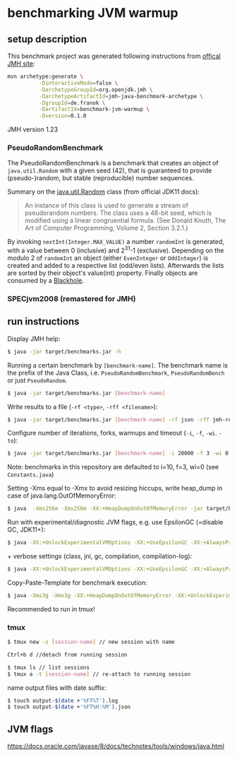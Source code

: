 # benchmarking JVM warmup

## setup description

This benchmark project was generated following instructions from [offical JMH site](http://openjdk.java.net/projects/code-tools/jmh/):
```bash
mvn archetype:generate \
          -DinteractiveMode=false \
          -DarchetypeGroupId=org.openjdk.jmh \
          -DarchetypeArtifactId=jmh-java-benchmark-archetype \
          -DgroupId=de.franok \
          -DartifactId=benchmark-jvm-warmup \
          -Dversion=0.1.0
```
JMH version 1.23

### PseudoRandomBenchmark

The PseudoRandomBenchmark is a benchmark that creates an object of `java.util.Random` with a given seed (42), that is guaranteed to provide (pseudo-)random, but stable (reproducible) number sequences.

Summary on the [java.util.Random](https://docs.oracle.com/en/java/javase/11/docs/api/java.base/java/util/Random.html) class (from official JDK11 docs):
> An instance of this class is used to generate a stream of pseudorandom numbers. The class uses a 48-bit seed, which is modified using a linear congruential formula. (See Donald Knuth, The Art of Computer Programming, Volume 2, Section 3.2.1.)

By invoking `nextInt(Integer.MAX_VALUE)` a number `randomInt` is generated, with a value between 0 (inclusive) and 2<sup>31</sup>-1 (exclusive).
Depending on the modulo 2 of `randomInt` an object (either `EvenInteger` or `OddInteger`) is created and added to a respective list (odd/even lists). Afterwards the lists are sorted by their object's value(int) property. Finally objects are consumed by a [Blackhole](https://javadoc.io/static/org.openjdk.jmh/jmh-core/1.23/org/openjdk/jmh/infra/Blackhole.html).

### SPECjvm2008 (remastered for JMH)


 

## run instructions

Display JMH help:
```bash
$ java -jar target/benchmarks.jar -h
```

Running a certain benchmark by `[benchmark-name]`. The benchmark name is the prefix of the Java Class, i.e. `PseudoRandomBenchmark`, `PseudoRandomBench` or just `PseudoRandom`.
```bash
$ java -jar target/benchmarks.jar [benchmark-name]
```


Write results to a file (`-rf <type>`, `-rff <filename>`):
```bash
$ java -jar target/benchmarks.jar [benchmark-name] -rf json -rff jmh-result.json
```

Configure number of iterations, forks, warmups and timeout (`-i`, `-f`, `-wi`. `-to`):
```bash
$ java -jar target/benchmarks.jar [benchmark-name] -i 20000 -f 3 -wi 0 -to 5m
```
Note: benchmarks in this repository are defaulted to i=10, f=3, wi=0 (see `Constants.java`)

Setting -Xms equal to -Xmx to avoid resizing hiccups, write heap_dump in case of java.lang.OutOfMemoryError:
```bash
$ java  -Xms256m -Xmx256m -XX:+HeapDumpOnOutOfMemoryError -jar target/benchmarks.jar [benchmark-name] -rf json -rff jmh-result.json
```

Run with experimental/diagnostic JVM flags, e.g. use EpsilonGC (=disable GC, JDK11+):
```bash
$ java -XX:+UnlockExperimentalVMOptions -XX:+UseEpsilonGC -XX:+AlwaysPreTouch -jar target/benchmarks.jar [benchmark-name] -rf json -rff jmh-result.json
```

\+ verbose settings (class, jni, gc, compilation, compilation-log):
```bash
$ java -XX:+UnlockExperimentalVMOptions -XX:+UseEpsilonGC -XX:+AlwaysPreTouch -verbose:class -verbose:jni -verbose:gc -XX:+UnlockDiagnosticVMOptions -XX:+PrintCompilation -XX:+LogCompilation -XX:LogFile=jvm-warmup-hotspot.log -jar target/benchmarks.jar [benchmark-name] -rf json -rff jmh-result.json
```

Copy-Paste-Template for benchmark execution:
```bash
$ java -Xms3g -Xmx3g -XX:+HeapDumpOnOutOfMemoryError -XX:+UnlockExperimentalVMOptions -XX:+UseEpsilonGC -XX:+AlwaysPreTouch -jar target/benchmarks.jar Compression -rf json -rff jmh-result-specjvm2008-compression.json -i 20000 -f 10 | tee output-specjvm2008-compression-$(date +'%FT%H\:%M').log
```

Recommended to run in tmux!

### tmux
```bash
$ tmux new -s [session-name] // new session with name

Ctrl+b d //detach from running session

$ tmux ls // list sessions
$ tmux a -t [session-name] // re-attach to running session
```

name output files with date suffix:
```bash
$ touch output-$(date +'%FT%T').log
$ touch output-$(date +'%FT%H:%M').json
```



## JVM flags

https://docs.oracle.com/javase/8/docs/technotes/tools/windows/java.html








